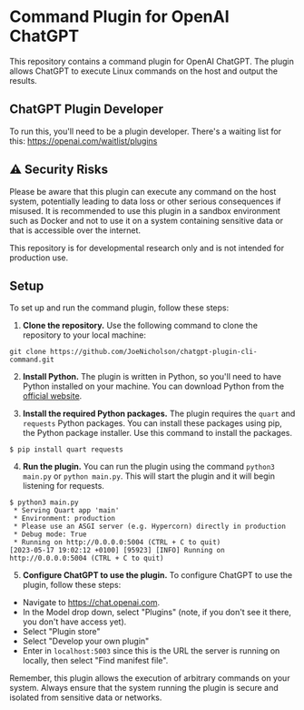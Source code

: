# Command Plugin for OpenAI ChatGPT

This repository contains a command plugin for OpenAI ChatGPT. The plugin allows ChatGPT to execute Linux commands on the host and output the results.

## ChatGPT Plugin Developer

To run this, you'll need to be a plugin developer.
There's a waiting list for this: https://openai.com/waitlist/plugins


## ⚠️ Security Risks

Please be aware that this plugin can execute any command on the host system, potentially leading to data loss or other serious consequences if misused. It is recommended to use this plugin in a sandbox environment such as Docker and not to use it on a system containing sensitive data or that is accessible over the internet.

This repository is for developmental research only and is not intended for production use.

## Setup

To set up and run the command plugin, follow these steps:

1. **Clone the repository.** Use the following command to clone the repository to your local machine:

``` 
git clone https://github.com/JoeNicholson/chatgpt-plugin-cli-command.git
```

2. **Install Python.** The plugin is written in Python, so you'll need to have Python installed on your machine. You can download Python from the [official website](https://www.python.org/downloads/).

3. **Install the required Python packages.** The plugin requires the `quart` and `requests` Python packages. You can install these packages using pip, the Python package installer. Use this command to install the packages.

```
$ pip install quart requests
```

4. **Run the plugin.** You can run the plugin using the command `python3 main.py` or `python main.py`. This will start the plugin and it will begin listening for requests.

```
$ python3 main.py 
 * Serving Quart app 'main'
 * Environment: production
 * Please use an ASGI server (e.g. Hypercorn) directly in production
 * Debug mode: True
 * Running on http://0.0.0.0:5004 (CTRL + C to quit)
[2023-05-17 19:02:12 +0100] [95923] [INFO] Running on http://0.0.0.0:5004 (CTRL + C to quit)

```

5. **Configure ChatGPT to use the plugin.** To configure ChatGPT to use the plugin, follow these steps:

* Navigate to https://chat.openai.com.
* In the Model drop down, select "Plugins" (note, if you don't see it there, you don't have access yet).
* Select "Plugin store"
* Select "Develop your own plugin"
* Enter in `localhost:5003` since this is the URL the server is running on locally, then select "Find manifest file".

Remember, this plugin allows the execution of arbitrary commands on your system. Always ensure that the system running the plugin is secure and isolated from sensitive data or networks.

